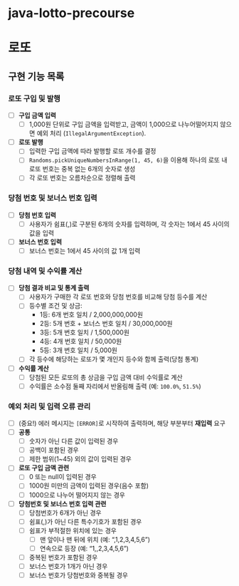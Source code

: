 # java-lotto-precourse
# 로또

## 구현 기능 목록

### 로또 구입 및 발행

- [ ]  **구입 금액 입력**
    - [ ]  1,000원 단위로 구입 금액을 입력받고, 금액이 1,000으로 나누어떨어지지 않으면 예외 처리 (`IllegalArgumentException`).
- [ ]  **로또 발행**
    - [ ]  입력한 구입 금액에 따라 발행할 로또 개수를 결정
    - [ ]  `Randoms.pickUniqueNumbersInRange(1, 45, 6)`을 이용해 하나의 로또 내 로또 번호는 중복 없는 6개의 숫자로 생성
    - [ ]  각 로또 번호는 오름차순으로 정렬해 출력

### 당첨 번호 및 보너스 번호 입력

- [ ]  **당첨 번호 입력**
    - [ ]  사용자가 쉼표(,)로 구분된 6개의 숫자를 입력하며, 각 숫자는 1에서 45 사이의 값을 입력
- [ ]  **보너스 번호 입력**
    - [ ]  보너스 번호는 1에서 45 사이의 값 1개 입력

### 당첨 내역 및 수익률 계산

- [ ]  **당첨 결과 비교 및 통계 출력**
    - [ ]  사용자가 구매한 각 로또 번호와 당첨 번호를 비교해 당첨 등수를 계산
    - [ ]  등수별 조건 및 상금:
        - 1등: 6개 번호 일치 / 2,000,000,000원
        - 2등: 5개 번호 + 보너스 번호 일치 / 30,000,000원
        - 3등: 5개 번호 일치 / 1,500,000원
        - 4등: 4개 번호 일치 / 50,000원
        - 5등: 3개 번호 일치 / 5,000원
    - [ ]  각 등수에 해당하는 로또가 몇 개인지 등수와 함께 출력(당첨 통계)
- [ ]  **수익률 계산**
    - [ ]  당첨된 모든 로또의 총 상금을 구입 금액 대비 수익률로 계산
    - [ ]  수익률은 소수점 둘째 자리에서 반올림해 출력 (예: `100.0%`, `51.5%`)

### 예외 처리 및 입력 오류 관리

- [ ]  (중요!) 에러 메시지는 `[ERROR]`로 시작하여 출력하며, 해당 부분부터 **재입력** 요구
- [ ]  **공통**
    - [ ]  숫자가 아닌 다른 값이 입력된 경우
    - [ ]  공백이 포함된 경우
    - [ ]  제한 범위(1~45) 외의 값이 입력된 경우
- [ ]  **로또 구입 금액 관련**
    - [ ]  0 또는 null이 입력된 경우
    - [ ]  1000원 미만의 금액이 입력된 경우(음수 포함)
    - [ ]  1000으로 나누어 떨어지지 않는 경우
- [ ]  **당첨번호 및 보너스 번호 입력 관련**
    - [ ]  당첨번호가 6개가 아닌 경우
    - [ ]  쉼표(,)가 아닌 다른 특수기호가 포함된 경우
    - [ ]  쉼표가 부적절한 위치에 있는 경우
        - [ ]  맨 앞이나 맨 뒤에 위치 (예: “,1,2,3,4,5,6”)
        - [ ]  연속으로 등장 (예: “1,,2,3,4,5,6”)
    - [ ]  중복된 번호가 포함된 경우
    - [ ]  보너스 번호가 1개가 아닌 경우
    - [ ]  보너스 번호가 당첨번호와 중복될 경우